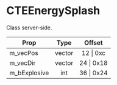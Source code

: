 # CTEEnergySplash
Class server-side.

|Prop|Type|Offset|
|---|:-:|:-:|
|m_vecPos|vector|12 \| 0xc|
|m_vecDir|vector|24 \| 0x18|
|m_bExplosive|int|36 \| 0x24|
